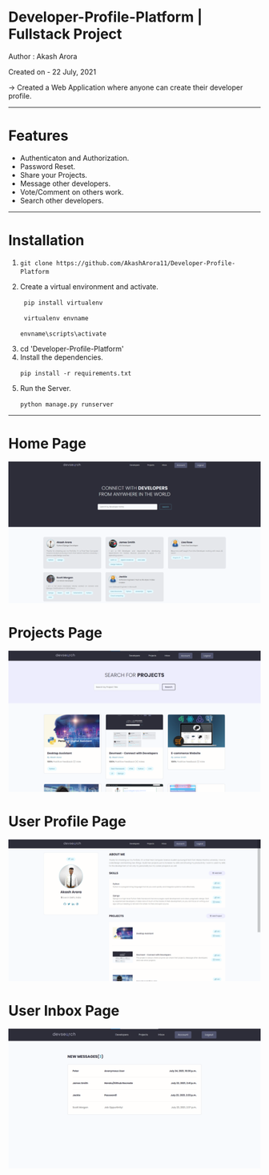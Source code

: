 # Developer-Profile-Platform | Fullstack Project

<p dir="auto">
Author : Akash Arora
</p>

<p dir="auto">
Created on - 22 July, 2021 
</p>

-> Created a Web Application where anyone can create their developer profile.

---
<h1 align="left"> Features</h1>
<ul dir="auto">
  <li>Authenticaton and Authorization.</li>
  <li>Password Reset.</li>
  <li>Share your Projects.</li>
  <li>Message other developers.</li>
  <li>Vote/Comment on others work.</li>
  <li>Search other developers.</li>
</ul>

---

<h1 align="left"> Installation</h1>
<ol dir="auto">
  <li>
      <p dir="auto">
          <code>git clone https://github.com/AkashArora11/Developer-Profile-Platform</code>
      </p>
  </li>

<li>Create a virtual environment and activate.</li>
    <p dir="auto">
        <code> pip install virtualenv</code>
    </p>
    <p dir="auto">
        <code> virtualenv envname</code>
    </p>
    <p dir="auto">
        <code>envname\scripts\activate</code>
    </p>

<li>cd 'Developer-Profile-Platform'</li>

<li>Install the dependencies.</li>
    <p dir="auto">
        <code>pip install -r requirements.txt</code>
    </p>

<li> Run the Server.</li>
<p dir="auto">
    <code>python manage.py runserver</code>
</p>
</ol>

---

<h1 align="left"> Home Page</h1>
<p dir="auto">
<img src="https://github.com/AkashArora11/Developer-Profile-Platform/blob/master/Homepage.png" alt="Homepage.png" style="max-width: 100%;"></a>
</p>

<h1 align="left">Projects Page</h1>
<p dir="auto">
<img src="https://github.com/AkashArora11/Developer-Profile-Platform/blob/master/Projects.png" alt="Projects.png" style="max-width: 100%;"></a>
</p>

<h1 align="left">User Profile Page</h1>
<p dir="auto">
<img src="https://github.com/AkashArora11/Developer-Profile-Platform/blob/master/User%20Profile.png" alt="User Profile.png" style="max-width: 100%;"></a>
</p>

<h1 align="left">User Inbox Page</h1>
<p dir="auto">
<img src="https://github.com/AkashArora11/Developer-Profile-Platform/blob/master/Inbox.png" alt="Inbox.png" style="max-width: 100%;"></a>
</p>
